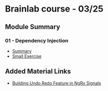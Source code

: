# Brainlab course - 03/25

## Module Summary

### 01 - Dependency Injection
* [Summary](./module%2001%20-%20intro%20to%20DI/README.md)
* [Small Exercise](./module%2001%20-%20intro%20to%20DI/exercises/README.md)


## Added Material Links
* [Building Undo Redo Feature in NgRx Signals](https://www.youtube.com/watch?v=H9Gfro2N_cc&t=910s)